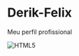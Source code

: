 # Derik-Felix
Meu perfil profissional

![HTML5](https://img.shields.io/badge/-HTML5-232323?style=flat&labelColor=E34F26&logo=html5&logoColor=ffffff)

